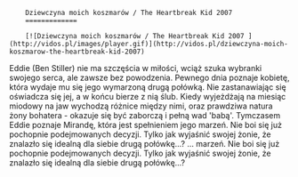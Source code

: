 
        Dziewczyna moich koszmarów / The Heartbreak Kid 2007 
        =============
        
        [![Dziewczyna moich koszmarów / The Heartbreak Kid 2007 ](http://vidos.pl/images/player.gif)](http://vidos.pl/dziewczyna-moich-koszmarow-the-heartbreak-kid-2007)
        
        
 Eddie (Ben Stiller) nie ma szczęścia w miłości, wciąż szuka wybranki swojego serca, ale zawsze bez powodzenia. Pewnego dnia poznaje kobietę, która wydaje mu się jego wymarzoną drugą połówką. Nie zastanawiając się oświadcza się jej, a w końcu bierze z nią ślub. Kiedy wyjeżdżają na miesiąc miodowy na jaw wychodzą różnice między nimi, oraz prawdziwa natura żony bohatera - okazuje się być zaborczą i pełną wad 'babą'. Tymczasem Eddie poznaje Mirandę, która jest spełnieniem jego marzeń. Nie boi się już pochopnie podejmowanych decyzji. Tylko jak wyjaśnić swojej żonie, że znalazło się idealną dla siebie drugą połówkę...?  ... marzeń. Nie boi się już pochopnie podejmowanych decyzji. Tylko jak wyjaśnić swojej żonie, że znalazło się idealną dla siebie drugą połówkę...?
    